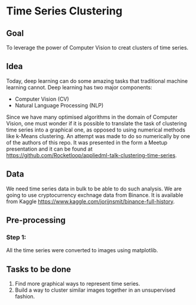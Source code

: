 # Time Series Clustering

## Goal

To leverage the power of Computer Vision to creat clusters of time series. 

## Idea

Today, deep learning can do some amazing tasks that traditional machine learning cannot. Deep learning has two major components: 

- Computer Vision (CV)
- Natural Language Processing (NLP)

Since we have many optimised algorithms in the domain of Computer Vision, one must wonder if it is possible to translate the task of clustering time series into a graphical one, as opposed to using numerical methods like k-Means clustering. An attempt was made to do so numerically by one of the authors of this repo. It was presented in the form a Meetup presentation and it can be found at https://github.com/Rocketloop/appliedml-talk-clustering-time-series. 

## Data 

We need time series data in bulk to be able to do such analysis. We are going to use cryptocurrency exchnage data from Binance. It is available from Kaggle https://www.kaggle.com/jorijnsmit/binance-full-history. 

## Pre-processing 

### Step 1:

All the time series were converted to images using matplotlib. 

## Tasks to be done

1. Find more graphical ways to represent time series. 
2. Build a way to cluster similar images together in an unsupervised fashion. 
